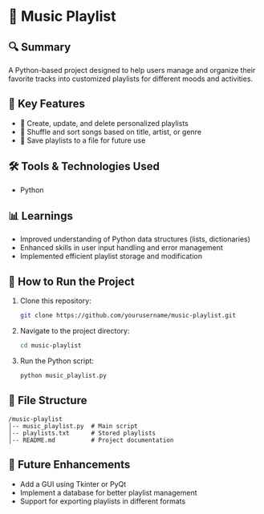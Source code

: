 # 🎵 Music Playlist

## 🔍 Summary
A Python-based project designed to help users manage and organize their favorite tracks into customized playlists for different moods and activities.

## 🚀 Key Features
- 📌 Create, update, and delete personalized playlists
- 🔀 Shuffle and sort songs based on title, artist, or genre
- 💾 Save playlists to a file for future use

## 🛠 Tools & Technologies Used
- Python

## 📊 Learnings
- Improved understanding of Python data structures (lists, dictionaries)
- Enhanced skills in user input handling and error management
- Implemented efficient playlist storage and modification

## 🚀 How to Run the Project
1. Clone this repository:
   ```bash
   git clone https://github.com/yourusername/music-playlist.git
   ```
2. Navigate to the project directory:
   ```bash
   cd music-playlist
   ```
3. Run the Python script:
   ```bash
   python music_playlist.py
   ```

## 📂 File Structure
```
/music-playlist
│-- music_playlist.py  # Main script
│-- playlists.txt      # Stored playlists
│-- README.md          # Project documentation
```

## 📌 Future Enhancements
- Add a GUI using Tkinter or PyQt
- Implement a database for better playlist management
- Support for exporting playlists in different formats
